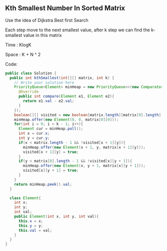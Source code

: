 ## Kth Smallest Number In Sorted Matrix

Use the idea of Dijkstra Best first Search

Each step move to the next smallest value, after k step we can find the k-smallest value in this matrix

Time : KlogK

Space : K + N ^ 2


Code:
```java
public class Solution {
  public int kthSmallest(int[][] matrix, int k) {
    // Write your solution here
    PriorityQueue<Element> minHeap = new PriorityQueue<>(new Comparator<Element>(){
      @Override
      public int compare(Element e1, Element e2){
        return e1.val - e2.val;
      }
    });
    boolean[][] visited = new boolean[matrix.length][matrix[0].length];
    minHeap.offer(new Element(0, 0, matrix[0][0]));
    for(int i = 0; i < k - 1; i++){
      Element cur = minHeap.poll();
      int x = cur.x;
      int y = cur.y;
      if(x < matrix.length - 1 && !visited[x + 1][y]){
        minHeap.offer(new Element(x + 1, y, matrix[x + 1][y]));
        visited[x + 1][y] = true;
      }
      if(y < matrix[0].length - 1 && !visited[x][y + 1]){
        minHeap.offer(new Element(x, y + 1, matrix[x][y + 1]));
        visited[x][y + 1] = true;
      }
    }
    return minHeap.peek().val;
  }

  class Element{
    int x;
    int y;
    int val;
    public Element(int x, int y, int val){
      this.x = x;
      this.y = y;
      this.val = val;
    }
  }
}

```